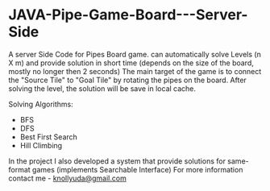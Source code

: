 # JAVA-Pipe-Game-Board---Server-Side

A server Side Code for Pipes Board game.
can automatically solve Levels (n X m) and provide solution in short time (depends on the size of the board, mostly no longer then 2 seconds)
The main target of the game is to connect the "Source Tile" to "Goal Tile" by rotating the pipes on the board.
After solving the level, the solution will be save in local cache.

Solving Algorithms:
- BFS
- DFS
- Best First Search
- Hill Climbing

In the project I also developed a system that provide solutions for same-format games (implements Searchable<T> Interface) 
For more information contact me - knollyuda@gmail.com
